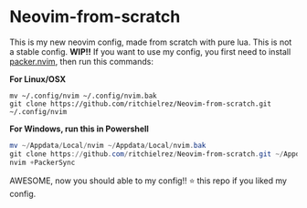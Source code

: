# Neovim-from-scratch
This is my new neovim config, made from scratch with pure lua. This is not a stable config. **WIP!!**
If you want to use my config, you first need to install [packer.nvim](https://github.com/wbthomason/packer.nvim), then run this commands:  
  
**For Linux/OSX**
```shell
mv ~/.config/nvim ~/.config/nvim.bak
git clone https://github.com/ritchielrez/Neovim-from-scratch.git ~/.config/nvim 
```
**For Windows, run this in Powershell**
```powershell
mv ~/Appdata/Local/nvim ~/Appdata/Local/nvim.bak
git clone https://github.com/ritchielrez/Neovim-from-scratch.git ~/Appdata/Local/nvim
nvim +PackerSync
```

AWESOME, now you should able to my config!! ⭐ this repo if you liked my config.
